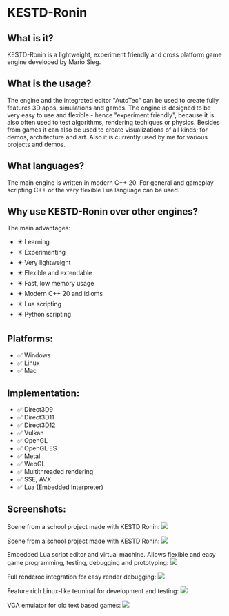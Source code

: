 # KESTD-Ronin
## What is it?
KESTD-Ronin is a lightweight, experiment friendly and cross platform game engine developed by Mario Sieg.

## What is the usage?
The engine and the integrated editor "AutoTec" can be used to create fully features 3D apps, simulations and games.
The engine is designed to be very easy to use and flexible - hence "experiment friendly", because 
it is also often used to test algorithms, rendering techiques or physics.
Besides from games it can also be used to create visualizations of all kinds; for demos, architecture and art.
Also it is currently used by me for various projects and demos.

## What languages?
The main engine is written in modern C++ 20.
For general and gameplay scripting C++ or the very flexible Lua language can be used.

## Why use KESTD-Ronin over other engines?
The main advantages:
- :eight_pointed_black_star: Learning
- :eight_pointed_black_star: Experimenting
- :eight_pointed_black_star: Very lightweight
- :eight_pointed_black_star: Flexible and extendable
- :eight_pointed_black_star: Fast, low memory usage
- :eight_pointed_black_star: Modern C++ 20 and idioms
- :eight_pointed_black_star: Lua scripting
- :eight_pointed_black_star: Python scripting

## Platforms:
- :white_check_mark: Windows
- :white_check_mark: Linux
- :white_check_mark: Mac

## Implementation:
- :white_check_mark: Direct3D9
- :white_check_mark: Direct3D11
- :white_check_mark: Direct3D12
- :white_check_mark: Vulkan
- :white_check_mark: OpenGL
- :white_check_mark: OpenGL ES
- :white_check_mark: Metal
- :white_check_mark: WebGL
- :white_check_mark: Multithreaded rendering
- :white_check_mark: SSE, AVX
- :white_check_mark: Lua (Embedded Interpreter)

## Screenshots:
Scene from a school project made with KESTD Ronin:
![](https://i.imgur.com/hsalb8I.png)

Scene from a school project made with KESTD Ronin:
![](https://i.imgur.com/zyCs9yA.png)

Embedded Lua script editor and virtual machine. Allows flexible and easy
game programming, testing, debugging and prototyping:
![](https://i.imgur.com/pxP9NIv.png)

Full renderoc integration for easy render debugging:
![](https://i.imgur.com/I77S9Z3.png)

Feature rich Linux-like terminal for development and testing:
![](https://i.imgur.com/G6wEpb8.png)

VGA emulator for old text based games:
![](https://i.imgur.com/h1A2El8.png)

